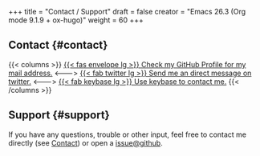 +++
title = "Contact / Support"
draft = false
creator = "Emacs 26.3 (Org mode 9.1.9 + ox-hugo)"
weight = 60
+++

## Contact {#contact}

{{< columns >}}
[{{< fas envelope lg >}} Check my GitHub Profile for my mail address.](https://github.com/j-keck)
<--->
[{{< fab twitter lg >}} Send me an direct message on twitter.](https://twitter.com/jhyphenkeck)
<--->
[{{< fab keybase lg >}} Use keybase to contact me.](https://keybase.io/jkeck)
{{< /columns >}}


## Support {#support}

If you have any questions, trouble or other input, feel free to contact
me directly (see [Contact](/docs/contact-support#contact)) or open a [issue@github](https://github.com/j-keck/zsd/issues/new).

